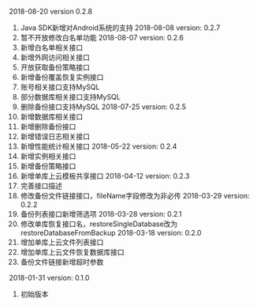 2018-08-20 version 0.2.8
1. Java SDK新增对Android系统的支持
2018-08-08 version: 0.2.7
1. 暂不开放修改白名单功能
2018-08-07 version: 0.2.6
1. 新增白名单相关接口
2. 新增外网访问相关接口
3. 开放获取备份策略接口
4. 新增备份覆盖恢复实例接口
5. 账号相关接口支持MySQL
6. 部分数据库相关接口支持MySQL
7. 删除备份接口支持MySQL
2018-07-25 version: 0.2.5
1. 新增数据库相关接口
2. 新增删除备份接口
3. 新增错误日志相关接口
4. 新增性能统计相关接口
2018-05-22 version: 0.2.4
1. 新增实例相关接口
2. 新增备份策略接口
3. 新增单库上云模板共享接口
2018-04-12 version: 0.2.3
1. 完善接口描述
2. 修改备份文件链接接口，fileName字段修改为非必传
2018-03-29 version: 0.2.2
1. 备份列表接口新增筛选项
2018-03-28 version: 0.2.1
1. 修改单库恢复接口名，restoreSingleDatabase改为restoreDatabaseFromBackup
2018-03-18 version: 0.2.0
1. 增加单库上云文件列表接口
2. 增加单库上云文件恢复数据库接口
3. 备份文件链接新增超时参数

2018-01-31 version: 0.1.0
1. 初始版本
